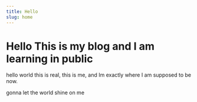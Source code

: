 ```yaml
---
title: Hello
slug: home
---
```

# Hello This is my blog and I am learning in public
hello world this is real, this is me, and Im exactly where I am supposed to be now. 

gonna let the world shine on me 